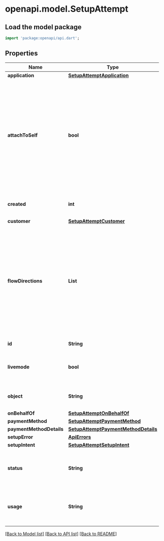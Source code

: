 # openapi.model.SetupAttempt

## Load the model package
```dart
import 'package:openapi/api.dart';
```

## Properties
Name | Type | Description | Notes
------------ | ------------- | ------------- | -------------
**application** | [**SetupAttemptApplication**](SetupAttemptApplication.md) |  | [optional] 
**attachToSelf** | **bool** | If present, the SetupIntent's payment method will be attached to the in-context Stripe Account.  It can only be used for this Stripe Account’s own money movement flows like InboundTransfer and OutboundTransfers. It cannot be set to true when setting up a PaymentMethod for a Customer, and defaults to false when attaching a PaymentMethod to a Customer. | [optional] 
**created** | **int** | Time at which the object was created. Measured in seconds since the Unix epoch. | 
**customer** | [**SetupAttemptCustomer**](SetupAttemptCustomer.md) |  | [optional] 
**flowDirections** | **List<String>** | Indicates the directions of money movement for which this payment method is intended to be used.  Include `inbound` if you intend to use the payment method as the origin to pull funds from. Include `outbound` if you intend to use the payment method as the destination to send funds to. You can include both if you intend to use the payment method for both purposes. | [optional] [default to const []]
**id** | **String** | Unique identifier for the object. | 
**livemode** | **bool** | Has the value `true` if the object exists in live mode or the value `false` if the object exists in test mode. | 
**object** | **String** | String representing the object's type. Objects of the same type share the same value. | 
**onBehalfOf** | [**SetupAttemptOnBehalfOf**](SetupAttemptOnBehalfOf.md) |  | [optional] 
**paymentMethod** | [**SetupAttemptPaymentMethod**](SetupAttemptPaymentMethod.md) |  | 
**paymentMethodDetails** | [**SetupAttemptPaymentMethodDetails**](SetupAttemptPaymentMethodDetails.md) |  | 
**setupError** | [**ApiErrors**](ApiErrors.md) |  | [optional] 
**setupIntent** | [**SetupAttemptSetupIntent**](SetupAttemptSetupIntent.md) |  | 
**status** | **String** | Status of this SetupAttempt, one of `requires_confirmation`, `requires_action`, `processing`, `succeeded`, `failed`, or `abandoned`. | 
**usage** | **String** | The value of [usage](https://stripe.com/docs/api/setup_intents/object#setup_intent_object-usage) on the SetupIntent at the time of this confirmation, one of `off_session` or `on_session`. | 

[[Back to Model list]](../README.md#documentation-for-models) [[Back to API list]](../README.md#documentation-for-api-endpoints) [[Back to README]](../README.md)


